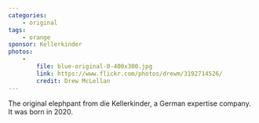 ```yaml
---
categories:
    - original
tags:
    - orange
sponsor: Kellerkinder
photos:
    -
        file: blue-original-0-400x300.jpg
        link: https://www.flickr.com/photos/drewm/3192714526/
        credit: Drew McLellan
---
```

The original elephpant from die Kellerkinder, a German expertise company. It was born in 2020.